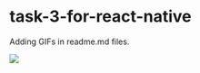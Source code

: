# task-3-for-react-native
Adding GIFs in readme.md files.

![](https://github.com/mohamed-seiam/task-3-for-react-native/new/main?readme=1)
